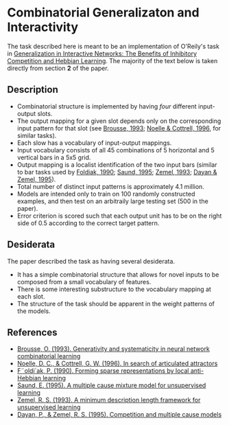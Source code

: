 # Combinatorial Generalizaton and Interactivity

The task described here is meant to be an implementation of O'Reily's task in
[Generalization in Interactive Networks: The Benefits of Inhibitory Competition and Hebbian Learning][1].
The majority of the text below is taken directly from section **2** of the
paper.

## Description

-   Combinatorial structure is implemented by having *four* different input-output
    slots.
-   The output mapping for a given slot depends only on the corresponding input
    pattern for that slot (see [Brousse, 1993][2]; [Noelle & Cottrell, 1996][3],
    for similar tasks).
-   Each slow has a vocabulary of input-output mappings.
-   Input vocabulary consists of all 45 combinations of 5 horizontal and 5
    vertical bars in a 5x5 grid.
-   Output mapping is a localist identification of the two input bars (similar to
    bar tasks used by [Foldiak, 1990][4]; [Saund, 1995][5]; [Zemel, 1993][6]; 
    [Dayan & Zemel, 1995][7]\).
-   Total number of distinct input patterns is approximately 4.1 million.
-   Models are intended only to train on 100 randomly constructed examples, and
    then test on an arbitraily large testing set (500 in the paper).
-   Error criterion is scored such that each output unit has to be on the right
	side of 0.5 according to the correct target pattern.

## Desiderata

The paper described the task as having several desiderata.

-   It has a simple combinatorial structure that allows for novel inputs to be
    composed from a small vocabulary of features.
-   There is some interesting substructure to the vocabulary mapping at each slot.
-   The structure of the task should be apparent in the weight patterns of the
    models.

## References

-   [Brousse, O. (1993). Generativity and systematicity in neural network combinatorial learning][2]
-   [Noelle, D. C., & Cottrell, G. W. (1996). In search of articulated attractors][3]
-   [F¨oldi´ak, P. (1990). Forming sparse representations by local anti-Hebbian learning][4]
-   [Saund, E. (1995). A multiple cause mixture model for unsupervised learning][5]
-   [Zemel, R. S. (1993). A minimum description length framework for unsupervised learning][6]
-   [Dayan, P., & Zemel, R. S. (1995). Competition and multiple cause models][7]

<!-- Markdown References -->

[1]: https://www.mitpressjournals.org/doi/10.1162/08997660152002834
[2]: https://scholar.colorado.edu/csci_techreports/647/
[3]: http://citeseerx.ist.psu.edu/viewdoc/summary?doi=10.1.1.51.2295
[4]: https://link.springer.com/article/10.1007%2FBF02331346
[5]: https://www.mitpressjournals.org/doi/10.1162/neco.1995.7.1.51
[6]: http://citeseerx.ist.psu.edu/viewdoc/summary?doi=10.1.1.53.6050
[7]: http://www.gatsby.ucl.ac.uk/~dayan/papers/cdz95.pdf
